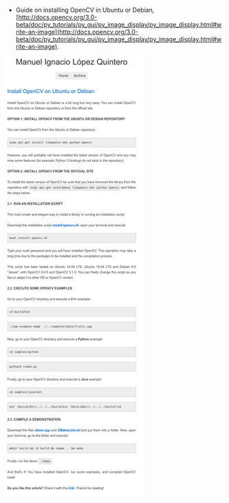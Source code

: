 * Guide on installing OpenCV in Ubuntu or Debian, [http://docs.opencv.org/3.0-beta/doc/py_tutorials/py_gui/py_image_display/py_image_display.html#write-an-image](http://docs.opencv.org/3.0-beta/doc/py_tutorials/py_gui/py_image_display/py_image_display.html#write-an-image).

![./20161203-1126-cet-installing-opencv-in-debian-or-ubuntu-1.png](./20161203-1126-cet-installing-opencv-in-debian-or-ubuntu-1.png)
